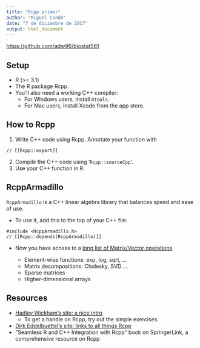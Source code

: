```yaml
---
title: "Rcpp primer"
author: "Miguel Conde"
date: "7 de diciembre de 2017"
output: html_document
---
```



https://github.com/adw96/biostat561

## Setup

* R (>= 3.1)
* The R package Rcpp.
* You’ll also need a working C++ compiler:
  * For Windows users, install `Rtools`.
  * For Mac users, install Xcode from the app store.

## How to Rcpp
1. Write C++ code using Rcpp. Annotate your function with
```
// [[Rcpp::export]]
```

2. Compile the C++ code using ‘`Rcpp::sourceCpp`‘.
3. Use your C++ function in R.


## RcppArmadillo
`RcppArmadillo` is a C++ linear algebra library that balances
speed and ease of use.

* To use it, add this to the top of your C++ file:
```
#include <RcppArmadillo.h>
// [[Rcpp::depends(RcppArmadillo)]]
```
* Now you have access to a [long list of Matrix/Vector
operations](http://arma.sourceforge.net/docs.html#part_fns)

  + Element-wise functions: exp, log, sqrt, ...
  + Matrix decompositions: Cholesky, SVD ...
  + Sparse matrices
  + Higher-dimensional arrays
  
## Resources

* [Hadley Wickham’s site: a nice intro](http://adv-r.had.co.nz/Rcpp.html)
    + To get a handle on Rcpp, try out the simple exercises.
* [Dirk Eddelbuettel’s site: links to all things Rcpp](http://dirk.eddelbuettel.com/code/rcpp.html)
* ”Seamless R and C++ Integration with Rcpp” book on
SpringerLink, a comprehensive resource on Rcpp
